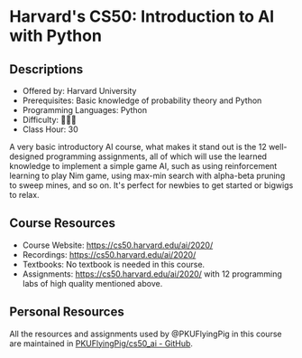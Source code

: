 # Harvard's CS50: Introduction to AI with Python

## Descriptions

- Offered by: Harvard University
- Prerequisites: Basic knowledge of probability theory and Python
- Programming Languages: Python
- Difficulty: 🌟🌟🌟
- Class Hour: 30

A very basic introductory AI course, what makes it stand out is the 12 well-designed programming assignments, all of which will use the learned knowledge to implement a simple game AI, such as using reinforcement learning to play Nim game, using max-min search with alpha-beta pruning to sweep mines, and so on. It's perfect for newbies to get started or bigwigs to relax.

## Course Resources

- Course Website: <https://cs50.harvard.edu/ai/2020/>
- Recordings: <https://cs50.harvard.edu/ai/2020/>
- Textbooks: No textbook is needed in this course.
- Assignments: <https://cs50.harvard.edu/ai/2020/> with 12 programming labs of high quality mentioned above.

## Personal Resources

All the resources and assignments used by @PKUFlyingPig in this course are maintained in [PKUFlyingPig/cs50_ai - GitHub](https://github.com/PKUFlyingPig/cs50_ai).
